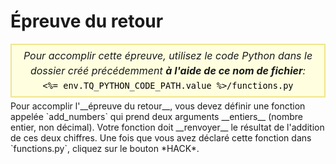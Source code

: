 # Épreuve du retour

<style>
.py-script-info {
  font-size: 16px;
  text-align: center;
  background-color: #FFFFE0;
  border: 2px solid #F0E68C;
  padding: 5px;
  line-height: 1.5em;
  margin: 5px 0;
  font-style: italic;
}

.py-script-info span {
  font-style: normal;
  color: #000;
}
</style>
<div class="py-script-info">
  Pour accomplir cette épreuve, utilisez le code Python dans le dossier créé précédemment <b>à l'aide de ce nom de fichier</b>:
  <br/>
  <code><span><%= env.TQ_PYTHON_CODE_PATH.value %>/functions.py</span></code>
</div>
Pour accomplir l'__épreuve du retour__, vous devez définir une fonction appelée `add_numbers` qui prend deux arguments __entiers__ (nombre entier, non décimal). Votre fonction doit __renvoyer__ le résultat de l'addition de ces deux chiffres. Une fois que vous avez déclaré cette fonction dans `functions.py`, cliquez sur le bouton *HACK*.